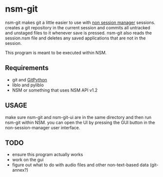 nsm-git
=======

nsm-git makes git a little easier to use with [non session manager](http://non.tuxfamily.org/nsm/) sessions. creates a git repository in the current session and commits all untracked and unstaged files to it whenever save is pressed. nsm-git also reads the session.nsm file and deletes any saved applications that are not in the session.

This program is meant to be executed within NSM.

Requirements
------------
* git and [GitPython](https://github.com/gitpython-developers/GitPython)
* liblo and pyliblo
* NSM or something that uses NSM API v1.2


USAGE
-----
make sure nsm-git and nsm-git-ui are in the same directory and then run nsm-git within NSM. you can open the UI by pressing the GUI button in the non-session-manager user interface.


TODO
----
* ensure this program actually works
* work on the gui
* figure out what to do with audio files and other non-text-based data (git-annex?)
